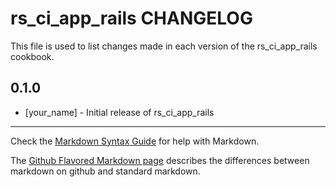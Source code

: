 rs_ci_app_rails CHANGELOG
=========================

This file is used to list changes made in each version of the rs_ci_app_rails cookbook.

0.1.0
-----
- [your_name] - Initial release of rs_ci_app_rails

- - -
Check the [Markdown Syntax Guide](http://daringfireball.net/projects/markdown/syntax) for help with Markdown.

The [Github Flavored Markdown page](http://github.github.com/github-flavored-markdown/) describes the differences between markdown on github and standard markdown.
